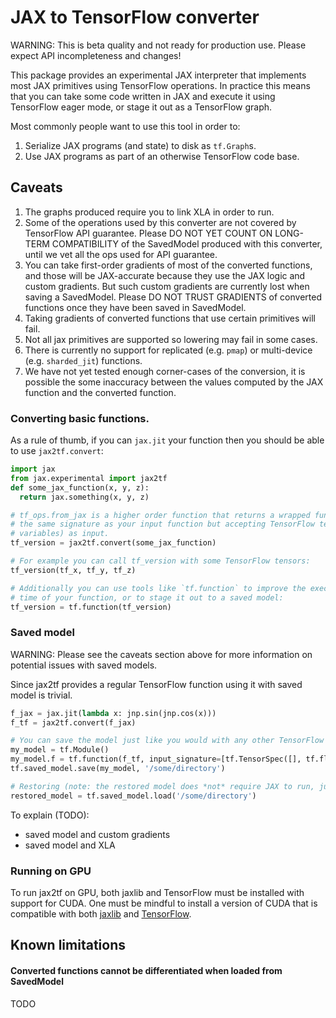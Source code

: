 # JAX to TensorFlow converter

WARNING: This is beta quality and not ready for production use. Please expect
API incompleteness and changes!

This package provides an experimental JAX interpreter that implements most JAX
primitives using TensorFlow operations. In practice this means that you can take
some code written in JAX and execute it using TensorFlow eager mode, or stage it 
out as a TensorFlow graph.

Most commonly people want to use this tool in order to:

1.  Serialize JAX programs (and state) to disk as `tf.Graph`s.
2.  Use JAX programs as part of an otherwise TensorFlow code base.

## Caveats

1.  The graphs produced require you to link XLA in order to run.
2.  Some of the operations used by this converter are not covered by TensorFlow API
    guarantee. Please DO NOT YET COUNT ON LONG-TERM COMPATIBILITY of the SavedModel
    produced with this converter, until we vet all the ops used for API guarantee.
3.  You can take first-order gradients of most of the converted functions, and those will
    be JAX-accurate because they use the JAX logic and custom gradients. But such
    custom gradients are currently lost when saving a SavedModel.
    Please DO NOT TRUST GRADIENTS of converted functions once they have been
    saved in SavedModel.
4.  Taking gradients of converted functions that use certain primitives will fail.
5.  Not all jax primitives are supported so lowering may fail in some cases.
6.  There is currently no support for replicated (e.g. `pmap`) or multi-device
    (e.g. `sharded_jit`) functions.
7.  We have not yet tested enough corner-cases of the conversion, it is possible
    the some inaccuracy between the values computed by the JAX function and the
    converted function.


### Converting basic functions.

As a rule of thumb, if you can `jax.jit` your function then you should be able
to use `jax2tf.convert`:

```python
import jax
from jax.experimental import jax2tf
def some_jax_function(x, y, z):
  return jax.something(x, y, z)

# tf_ops.from_jax is a higher order function that returns a wrapped function with
# the same signature as your input function but accepting TensorFlow tensors (or
# variables) as input.
tf_version = jax2tf.convert(some_jax_function)

# For example you can call tf_version with some TensorFlow tensors:
tf_version(tf_x, tf_y, tf_z)

# Additionally you can use tools like `tf.function` to improve the execution
# time of your function, or to stage it out to a saved model:
tf_version = tf.function(tf_version)
```

### Saved model

WARNING: Please see the caveats section above for more information on potential
issues with saved models.

Since jax2tf provides a regular TensorFlow function using it with saved model
is trivial.

```python
f_jax = jax.jit(lambda x: jnp.sin(jnp.cos(x)))
f_tf = jax2tf.convert(f_jax)

# You can save the model just like you would with any other TensorFlow function:
my_model = tf.Module()
my_model.f = tf.function(f_tf, input_signature=[tf.TensorSpec([], tf.float32)])
tf.saved_model.save(my_model, '/some/directory')

# Restoring (note: the restored model does *not* require JAX to run, just XLA).
restored_model = tf.saved_model.load('/some/directory')
```

To explain (TODO):

  * saved model and custom gradients
  * saved model and XLA

### Running on GPU

To run jax2tf on GPU, both jaxlib and TensorFlow must be installed with support
for CUDA. One must be mindful to install a version of CUDA that is compatible
with both [jaxlib](../../../../../#pip-installation) and
[TensorFlow](https://www.tensorflow.org/install/source#tested_build_configurations).

## Known limitations

#### Converted functions cannot be differentiated when loaded from SavedModel

TODO


